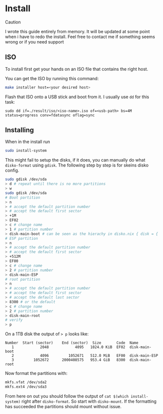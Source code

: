 # Install

> [!CAUTION]
> I wrote this guide entirely from memory. It will be updated at some point when i have to redo the install. Feel free to contact me if something seems wrong or if you need support

## ISO
To install first get your hands on an ISO file that contains the right host.

You can get the ISO by running this command:
```bash
make installer host=<your desired host>
```

Flash that ISO onto a USB stick and boot from it. I usually use `dd` for this task:
```
sudo dd if=./result/iso/<iso-name>.iso of=<usb-path> bs=4M status=progress conv=fdatasync oflag=sync
```

## Installing

When in the install run
```bash
sudo install-system
```

This might fail to setup the disks, if it does, you can manually do what `disko-format` using `gdisk`. The following step by step is for skeins disko config.

```bash
sudo gdisk /dev/sda
> d # repeat until there is no more partitions
> w
sudo gdisk /dev/sda
# Boot partition
> n
> # accept the default partition number
> # accept the default first sector
> +1M
> EF02
> c # change name
> 1 # partition number
> disk-main-boot # can be seen as the hierachy in disko.nix { disk = { main = { partitions = { boot }}}}
# ESP partition
> n
> # accept the default partition number
> # accept the default first sector
> +512M
> EF00
> c # change name
> 2 # partition number
> disk-main-ESP
# root partition
> n
> # accept the default partition number
> # accept the default first sector
> # accept the default last sector
> 8300 # or the default
> c # change name
> 2 # partition number
> disk-main-root
# verify
> p
```

On a 1TB disk the output of `> p` looks like:
```
Number  Start (sector)    End (sector)  Size       Code  Name
   1            2048            4095   1024.0 KiB  EF02  disk-main-boot
   2            4096         1052671   512.0 MiB   EF00  disk-main-ESP
   3         1052672      2000408575   953.4 GiB   8300  disk-main-root
```

Now format the partitions with:
```bash
mkfs.vfat /dev/sda2
mkfs.ext4 /dev/sda3
```

From here on out you should follow the output of `cat $(which install-system)` right after `disko-format`. So start with `disko-mount`. If the formatting has succeeded the partitions should mount without issue.



